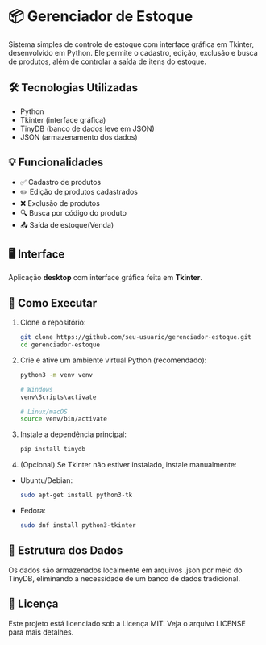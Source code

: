 # 📦 Gerenciador de Estoque

Sistema simples de controle de estoque com interface gráfica em Tkinter, desenvolvido em Python. Ele permite o cadastro, edição, exclusão e busca de produtos, além de controlar a saída de itens do estoque.

## 🛠️ Tecnologias Utilizadas

- Python
- Tkinter (interface gráfica)
- TinyDB (banco de dados leve em JSON)
- JSON (armazenamento dos dados)

## 💡 Funcionalidades

- ✅ Cadastro de produtos
- ✏️ Edição de produtos cadastrados
- ❌ Exclusão de produtos
- 🔍 Busca por código do produto
- 📤 Saída de estoque(Venda)

## 🖥️ Interface

Aplicação **desktop** com interface gráfica feita em **Tkinter**.

## 🚀 Como Executar

1. Clone o repositório:
   ```bash
   git clone https://github.com/seu-usuario/gerenciador-estoque.git
   cd gerenciador-estoque
   ```

2. Crie e ative um ambiente virtual Python (recomendado):
    ```bash
    python3 -m venv venv

    # Windows
    venv\Scripts\activate

    # Linux/macOS
    source venv/bin/activate
    ```
4. Instale a dependência principal:
   ```bash
   pip install tinydb
   ```
5. (Opcional) Se Tkinter não estiver instalado, instale manualmente:
  - Ubuntu/Debian:
      ```bash
      sudo apt-get install python3-tk
      ```
  - Fedora:
    ```bash
    sudo dnf install python3-tkinter
    ```
## 📂 Estrutura dos Dados
Os dados são armazenados localmente em arquivos .json por meio do TinyDB, eliminando a necessidade de um banco de dados tradicional.

## 📄 Licença
Este projeto está licenciado sob a Licença MIT. Veja o arquivo LICENSE para mais detalhes.
   
   

